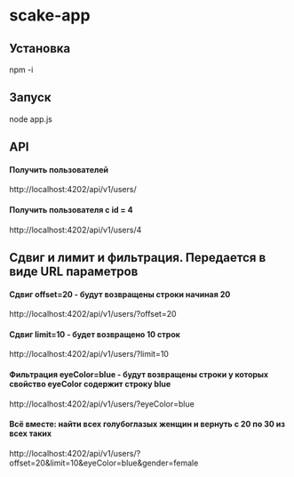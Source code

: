 # scake-app

## Установка
npm -i

## Запуск
node app.js

## API

#### Получить пользователей
http://localhost:4202/api/v1/users/

#### Получить пользователя с id = 4
http://localhost:4202/api/v1/users/4

## Сдвиг и лимит и фильтрация. Передается в виде URL параметров

#### Сдвиг offset=20 - будут возвращены строки начиная 20
http://localhost:4202/api/v1/users/?offset=20

#### Сдвиг limit=10 - будет возвращено 10 строк
http://localhost:4202/api/v1/users/?limit=10

#### Фильтрация eyeColor=blue - будут возвращены строки у которых свойство eyeColor содержит строку blue
http://localhost:4202/api/v1/users/?eyeColor=blue

#### Всё вместе: найти всех голубоглазых женщин и вернуть с 20 по 30 из всех таких
http://localhost:4202/api/v1/users/?offset=20&limit=10&eyeColor=blue&gender=female







